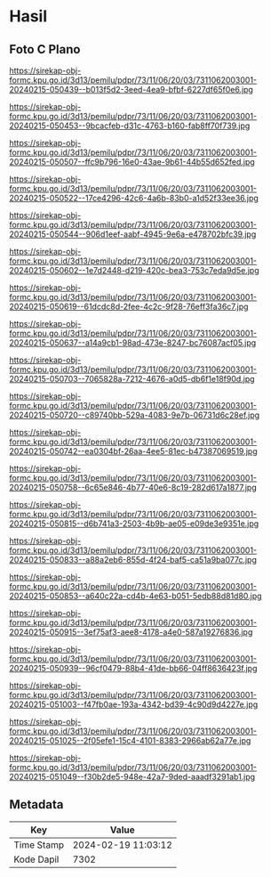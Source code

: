 # Hasil

## Foto C Plano

https://sirekap-obj-formc.kpu.go.id/3d13/pemilu/pdpr/73/11/06/20/03/7311062003001-20240215-050439--b013f5d2-3eed-4ea9-bfbf-6227df65f0e6.jpg

https://sirekap-obj-formc.kpu.go.id/3d13/pemilu/pdpr/73/11/06/20/03/7311062003001-20240215-050453--9bcacfeb-d31c-4763-b160-fab8ff70f739.jpg

https://sirekap-obj-formc.kpu.go.id/3d13/pemilu/pdpr/73/11/06/20/03/7311062003001-20240215-050507--ffc9b796-16e0-43ae-9b61-44b55d652fed.jpg

https://sirekap-obj-formc.kpu.go.id/3d13/pemilu/pdpr/73/11/06/20/03/7311062003001-20240215-050522--17ce4296-42c6-4a6b-83b0-a1d52f33ee36.jpg

https://sirekap-obj-formc.kpu.go.id/3d13/pemilu/pdpr/73/11/06/20/03/7311062003001-20240215-050544--906d1eef-aabf-4945-9e6a-e478702bfc39.jpg

https://sirekap-obj-formc.kpu.go.id/3d13/pemilu/pdpr/73/11/06/20/03/7311062003001-20240215-050602--1e7d2448-d219-420c-bea3-753c7eda9d5e.jpg

https://sirekap-obj-formc.kpu.go.id/3d13/pemilu/pdpr/73/11/06/20/03/7311062003001-20240215-050619--61dcdc8d-2fee-4c2c-9f28-76eff3fa36c7.jpg

https://sirekap-obj-formc.kpu.go.id/3d13/pemilu/pdpr/73/11/06/20/03/7311062003001-20240215-050637--a14a9cb1-98ad-473e-8247-bc76087acf05.jpg

https://sirekap-obj-formc.kpu.go.id/3d13/pemilu/pdpr/73/11/06/20/03/7311062003001-20240215-050703--7065828a-7212-4676-a0d5-db6f1e18f90d.jpg

https://sirekap-obj-formc.kpu.go.id/3d13/pemilu/pdpr/73/11/06/20/03/7311062003001-20240215-050720--c89740bb-529a-4083-9e7b-06731d6c28ef.jpg

https://sirekap-obj-formc.kpu.go.id/3d13/pemilu/pdpr/73/11/06/20/03/7311062003001-20240215-050742--ea0304bf-26aa-4ee5-81ec-b47387069519.jpg

https://sirekap-obj-formc.kpu.go.id/3d13/pemilu/pdpr/73/11/06/20/03/7311062003001-20240215-050758--6c65e846-4b77-40e6-8c19-282d617a1877.jpg

https://sirekap-obj-formc.kpu.go.id/3d13/pemilu/pdpr/73/11/06/20/03/7311062003001-20240215-050815--d6b741a3-2503-4b9b-ae05-e09de3e9351e.jpg

https://sirekap-obj-formc.kpu.go.id/3d13/pemilu/pdpr/73/11/06/20/03/7311062003001-20240215-050833--a88a2eb6-855d-4f24-baf5-ca51a9ba077c.jpg

https://sirekap-obj-formc.kpu.go.id/3d13/pemilu/pdpr/73/11/06/20/03/7311062003001-20240215-050853--a640c22a-cd4b-4e63-b051-5edb88d81d80.jpg

https://sirekap-obj-formc.kpu.go.id/3d13/pemilu/pdpr/73/11/06/20/03/7311062003001-20240215-050915--3ef75af3-aee8-4178-a4e0-587a19276836.jpg

https://sirekap-obj-formc.kpu.go.id/3d13/pemilu/pdpr/73/11/06/20/03/7311062003001-20240215-050939--96cf0479-88b4-41de-bb66-04ff8636423f.jpg

https://sirekap-obj-formc.kpu.go.id/3d13/pemilu/pdpr/73/11/06/20/03/7311062003001-20240215-051003--f47fb0ae-193a-4342-bd39-4c90d9d4227e.jpg

https://sirekap-obj-formc.kpu.go.id/3d13/pemilu/pdpr/73/11/06/20/03/7311062003001-20240215-051025--2f05efe1-15c4-4101-8383-2966ab62a77e.jpg

https://sirekap-obj-formc.kpu.go.id/3d13/pemilu/pdpr/73/11/06/20/03/7311062003001-20240215-051049--f30b2de5-948e-42a7-9ded-aaadf3291ab1.jpg


## Metadata

| Key        | Value               |
| ---------- | ------------------- |
| Time Stamp | 2024-02-19 11:03:12 |
| Kode Dapil | 7302                |



